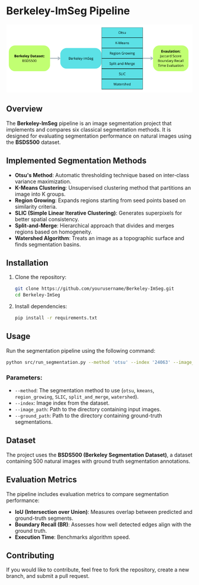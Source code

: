 # Berkeley-ImSeg Pipeline

![Pipeline Overview](https://github.com/IsmailHatim/Berkeley-ImSeg/blob/master/data/figures/Berkeley-ImSeg.png)

## Overview
The **Berkeley-ImSeg** pipeline is an image segmentation project that implements and compares six classical segmentation methods. It is designed for evaluating segmentation performance on natural images using the **BSDS500** dataset.

## Implemented Segmentation Methods
- **Otsu's Method**: Automatic thresholding technique based on inter-class variance maximization.
- **K-Means Clustering**: Unsupervised clustering method that partitions an image into K groups.
- **Region Growing**: Expands regions starting from seed points based on similarity criteria.
- **SLIC (Simple Linear Iterative Clustering)**: Generates superpixels for better spatial consistency.
- **Split-and-Merge**: Hierarchical approach that divides and merges regions based on homogeneity.
- **Watershed Algorithm**: Treats an image as a topographic surface and finds segmentation basins.

## Installation
1. Clone the repository:
   ```bash
   git clone https://github.com/yourusername/Berkeley-ImSeg.git
   cd Berkeley-ImSeg
   ```
2. Install dependencies:
   ```bash
   pip install -r requirements.txt
   ```

## Usage
Run the segmentation pipeline using the following command:
```bash
python src/run_segmentation.py --method 'otsu' --index '24063' --image_path "path/to/images" --ground_path "path/to/ground_truth"
```

### Parameters:
- `--method`: The segmentation method to use (`otsu`, `kmeans`, `region_growing`, `SLIC`, `split_and_merge`, `watershed`).
- `--index`: Image index from the dataset.
- `--image_path`: Path to the directory containing input images.
- `--ground_path`: Path to the directory containing ground-truth segmentations.

## Dataset
The project uses the **BSDS500 (Berkeley Segmentation Dataset)**, a dataset containing 500 natural images with ground truth segmentation annotations.

## Evaluation Metrics
The pipeline includes evaluation metrics to compare segmentation performance:
- **IoU (Intersection over Union)**: Measures overlap between predicted and ground-truth segments.
- **Boundary Recall (BR)**: Assesses how well detected edges align with the ground truth.
- **Execution Time**: Benchmarks algorithm speed.

## Contributing
If you would like to contribute, feel free to fork the repository, create a new branch, and submit a pull request.